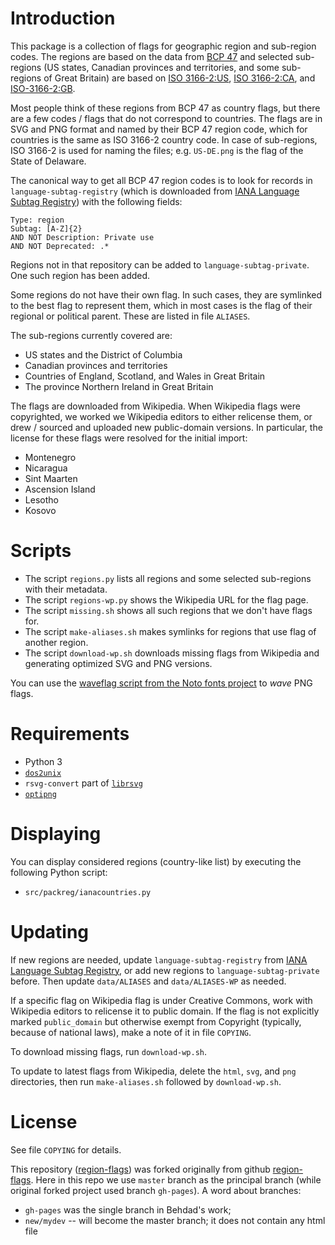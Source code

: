 # Introduction

This package is a collection of flags for geographic region and sub-region codes.
The regions are based on the data from [BCP 47][0] and selected sub-regions (US
states, Canadian provinces and territories, and some sub-regions of Great Britain)
are based on [ISO 3166-2:US][1], [ISO 3166-2:CA][2], and [ISO-3166-2:GB][2].

Most people think of these regions from BCP 47 as country flags, but there are a
few codes / flags that do not correspond to countries. The flags are in SVG and
PNG format and named by their BCP 47 region code, which for countries is the same
as ISO 3166-2 country code. In case of sub-regions, ISO 3166-2 is used for naming
the files; e.g. `US-DE.png` is the flag of the State of Delaware.

The canonical way to get all BCP 47 region codes is to look for records in
`language-subtag-registry` (which is downloaded from [IANA Language Subtag
Registry][0]) with the following fields:

	Type: region
	Subtag: [A-Z]{2}
	AND NOT Description: Private use
	AND NOT Deprecated: .*

Regions not in that repository can be added to `language-subtag-private`.
One such region has been added.

Some regions do not have their own flag. In such cases, they are symlinked to
the best flag to represent them, which in most cases is the flag of their
regional or political parent. These are listed in file `ALIASES`.

The sub-regions currently covered are:

- US states and the District of Columbia
- Canadian provinces and territories
- Countries of England, Scotland, and Wales in Great Britain
- The province Northern Ireland in Great Britain

The flags are downloaded from Wikipedia. When Wikipedia flags were copyrighted,
we worked we Wikipedia editors to either relicense them, or drew / sourced and
uploaded new public-domain versions.  In particular, the license for these
flags were resolved for the initial import:

- Montenegro
- Nicaragua
- Sint Maarten
- Ascension Island
- Lesotho
- Kosovo

# Scripts

- The script `regions.py` lists all regions and some selected sub-regions with their metadata.
- The script `regions-wp.py` shows the Wikipedia URL for the flag page.
- The script `missing.sh` shows all such regions that we don't have flags for.
- The script `make-aliases.sh` makes symlinks for regions that use flag of another
region.
- The script `download-wp.sh` downloads missing flags from Wikipedia and generating
optimized SVG and PNG versions.

You can use the [waveflag script from the Noto fonts project](https://code.google.com/p/noto/source/browse/color_emoji/waveflag.c)
to _wave_ PNG flags.

# Requirements

- Python 3
- [`dos2unix`](http://sourceforge.net/projects/dos2unix/)
- `rsvg-convert` part of [`librsvg`](https://wiki.gnome.org/Projects/LibRsvg)
- [`optipng`](http://optipng.sourceforge.net/)

# Displaying

You can display considered regions (country-like list) by executing the following Python script:
- `src/packreg/ianacountries.py`

# Updating

If new regions are needed, update `language-subtag-registry` from [IANA Language
Subtag Registry][0], or add new regions to `language-subtag-private` before.  Then
update `data/ALIASES` and `data/ALIASES-WP` as needed.

If a specific flag on Wikipedia flag is under Creative Commons, work with Wikipedia
editors to relicense it to public domain.  If the flag is not explicitly marked
`public_domain` but otherwise exempt from Copyright (typically, because of
national laws), make a note of it in file `COPYING`.

To download missing flags, run `download-wp.sh`.

To update to latest flags from Wikipedia, delete the `html`, `svg`, and `png`
directories, then run `make-aliases.sh` followed by `download-wp.sh`.


# License

See file `COPYING` for details.

[0]: http://www.iana.org/assignments/language-subtag-registry/language-subtag-registry
[1]: https://www.iso.org/obp/ui/#iso:code:3166:US
[2]: https://www.iso.org/obp/ui/#iso:code:3166:GB
[3]: https://www.iso.org/obp/ui/#iso:code:3166:CA

This repository ([region-flags](https://github.com/serrasqueiro/region-flags.git "region-flags at Serrasqueiro owner")) was forked originally from github [region-flags](https://github.com/behdad/region-flags "a Behdad's work").
Here in this repo we use `master` branch as the principal branch (while original forked project used branch `gh-pages`).
A word about branches:
- `gh-pages` was the single branch in Behdad's work;
- `new/mydev` -- will become the master branch; it does not contain any html file
